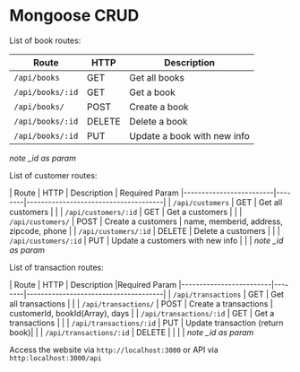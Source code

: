 # Mongoose CRUD

List of book routes:

| Route                   | HTTP   | Description                                        |
|-------------------------|--------|--------------------------------------|
| `/api/books`                  | GET    | Get all books                          |
| `/api/books/:id`          | GET    | Get a book                                    |
| `/api/books/`                 | POST   | Create a book                                            |
| `/api/books/:id`          | DELETE | Delete a book                                                |
| `/api/books/:id`          | PUT      | Update a book with new info                    |
*note _id as param*


List of customer routes:

| Route                   | HTTP   | Description                                        | Required Param
|-------------------------|--------|--------------------------------------|
| `/api/customers`                  | GET    | Get all customers                          | |
| `/api/customers/:id`          | GET    | Get a customers                                    | |
| `/api/customers/`                 | POST   | Create a customers                                            | name, memberid, address, zipcode, phone |
| `/api/customers/:id`          | DELETE | Delete a customers                                                | |
| `/api/customers/:id`          | PUT      | Update a customers with new info                    | | |
*note _id as param*


List of transaction routes:

| Route                   | HTTP   | Description                                        |Required Param
|-------------------------|--------|--------------------------------------|
| `/api/transactions`                  | GET    | Get all transactions                          | |
| `/api/transactions/`                 | POST   | Create a transactions                                            | customerId, bookId(Array), days  |
| `/api/transactions/:id`                 | GET   | Get a transactions                                            |  |
| `/api/transactions/:id`                 | PUT   | Update transaction (return book)| |
| `/api/transactions/:id` | DELETE | | | |
*note _id as param*

Access the website via `http://localhost:3000` or API via `http:localhost:3000/api`
